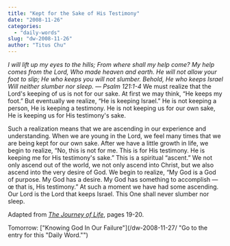 ```yaml
---
title: "Kept for the Sake of His Testimony"
date: "2008-11-26"
categories: 
  - "daily-words"
slug: "dw-2008-11-26"
author: "Titus Chu"
---
```


_I will lift up my eyes to the hills; From where shall my help come? My help comes from the Lord, Who made heaven and earth. He will not allow your foot to slip; He who keeps you will not slumber. Behold, He who keeps Israel Will neither slumber nor sleep. — Psalm 121:1-4_ We must realize that the Lord's keeping of us is not for our sake. At first we may think, “He keeps my foot.” But eventually we realize, “He is keeping Israel.” He is not keeping a person, He is keeping a testimony. He is not keeping us for our own sake, He is keeping us for His testimony's sake.

Such a realization means that we are ascending in our experience and understanding. When we are young in the Lord, we feel many times that we are being kept for our own sake. After we have a little growth in life, we begin to realize, “No, this is not for me. This is for His testimony. He is keeping me for His testimony's sake.” This is a spiritual “ascent.” We not only ascend out of the world, we not only ascend into Christ, but we also ascend into the very desire of God. We begin to realize, “My God is a God of purpose. My God has a desire. My God has something to accomplish —œ that is, His testimony.” At such a moment we have had some ascending. Our Lord is the Lord that keeps Israel. This One shall never slumber nor sleep.

Adapted from _[The Journey of Life](/book-journey-of-life/ "Go to the entry for this book")_, pages 19-20.

Tomorrow: ["Knowing God In Our Failure"](/dw-2008-11-27/ "Go to the entry for this "Daily Word."")
